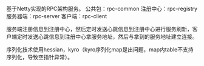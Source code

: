 # 
基于Netty实现的RPC架构服务。
公共包：rpc-common
注册中心：rpc-registry
服务器端：rpc-server
客户端：rpc-client

服务端注册信息到注册中心，然后定时发送心跳信息到注册中心进行服务刷新，客户端定时发送心跳信息到注册中心拿服务地址，然后与拿到的服务地址建立连接。

序列化技术使用hessian，kyro（kyro序列化map是出问题，map内table不支持序列化，导致空指针异常）。
